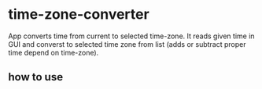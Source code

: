 # time-zone-converter
App converts time from current to selected time-zone. It reads given time in GUI and converst to selected time zone from list (adds or subtract proper time depend on time-zone).

## how to use




